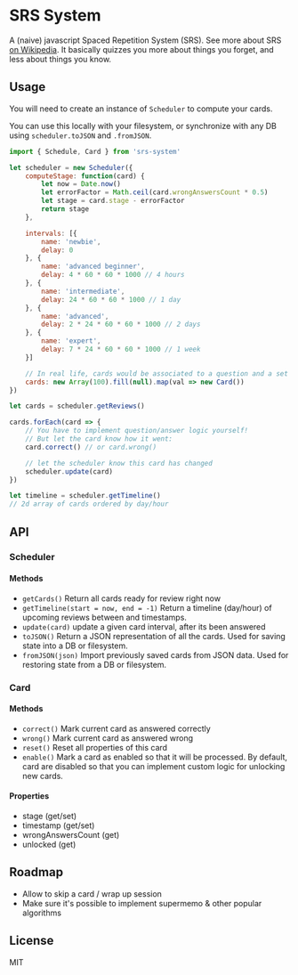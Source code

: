 SRS System
===

A (naive) javascript Spaced Repetition System (SRS).
See more about SRS [on Wikipedia](https://en.wikipedia.org/wiki/Spaced_repetition). It basically quizzes you more about things you forget, and less about things you know.

## Usage

You will need to create an instance of `Scheduler` to compute your cards.

You can use this locally with your filesystem, or synchronize with any DB using `scheduler.toJSON` and `.fromJSON`.

```js
import { Schedule, Card } from 'srs-system'

let scheduler = new Scheduler({
    computeStage: function(card) {
        let now = Date.now()
        let errorFactor = Math.ceil(card.wrongAnswersCount * 0.5)
        let stage = card.stage - errorFactor
        return stage
    },

    intervals: [{
        name: 'newbie',
        delay: 0 
    }, {
        name: 'advanced beginner',
        delay: 4 * 60 * 60 * 1000 // 4 hours
    }, {
        name: 'intermediate',
        delay: 24 * 60 * 60 * 1000 // 1 day
    }, {
        name: 'advanced',
        delay: 2 * 24 * 60 * 60 * 1000 // 2 days
    }, {
        name: 'expert',
        delay: 7 * 24 * 60 * 60 * 1000 // 1 week
    }]

    // In real life, cards would be associated to a question and a set of answers
    cards: new Array(100).fill(null).map(val => new Card())
})

let cards = scheduler.getReviews()

cards.forEach(card => {
    // You have to implement question/answer logic yourself!
    // But let the card know how it went:
    card.correct() // or card.wrong()

    // let the scheduler know this card has changed
    scheduler.update(card)
})

let timeline = scheduler.getTimeline()
// 2d array of cards ordered by day/hour
```

## API

### Scheduler
#### Methods
- `getCards()` Return all cards ready for review right now
- `getTimeline(start = now, end = -1)` Return a timeline (day/hour) of upcoming reviews between <start> and <end> timestamps.
- `update(card)` update a given card interval, after its been answered
- `toJSON()` Return a JSON representation of all the cards. Used for saving state into a DB or filesystem.
- `fromJSON(json)` Import previously saved cards from JSON data. Used for restoring state from a DB or filesystem.

### Card
#### Methods
- `correct()` Mark current card as answered correctly
- `wrong()` Mark current card as answered wrong
- `reset()` Reset all properties of this card
- `enable()` Mark a card as enabled so that it will be processed. By default, card are disabled so that you can implement custom logic for unlocking new cards.

#### Properties
- stage (get/set)
- timestamp (get/set)
- wrongAnswersCount (get)
- unlocked (get)

## Roadmap
- Allow to skip a card / wrap up session
- Make sure it's possible to implement supermemo & other popular algorithms

## License
MIT